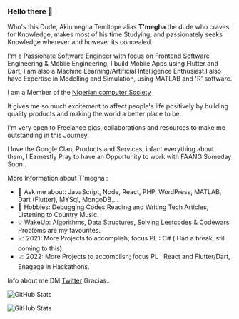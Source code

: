 ### Hello there 👋

Who's this Dude, Akinmegha Temitope alias <b>T'megha</b> the dude who craves for Knowledge, makes most of his time Studying, and passionately seeks Knowledge wherever and however its concealed.

I'm a Passionate Software Engineer with focus on Frontend Software Engineering & Mobile Engineering, I build Mobile Apps using Flutter and Dart, I am also a Machine Learning/Artificial Intelligence Enthusiast.I also have Expertise in Modelling and Simulation, using MATLAB and 'R' software.

I am a Member of the [Nigerian computer Society](https://www.ncs.org.ng/) 

It gives me so much excitement to affect people's life positively by building quality products and making the world a better place to be.

I'm very open to Freelance gigs, collaborations and resources to make me outstanding in this Journey. 

I love the Google Clan, Products and Services, infact everything about them, I Earnestly Pray to have an Opportunity to work with FAANG Someday Soon..

More Information about T'megha :
- 💬 Ask me about: JavaScript, Node, React, PHP, WordPress, MATLAB, Dart (Flutter), MYSql, MongoDB.... 
- 🎉 Hobbies: Debugging Codes,Reading and Writing Tech Articles, Listening to Country Music.
- 💡 WakeUp: Algorithms, Data Structures, Solving Leetcodes & Codewars Problems are my favourites.
- 📈 2021: More Projects to accomplish; focus PL : C# ( Had a break, still coming to this)
- 📈 2022: More Projects to accomplish; focus PL : React and Flutter/Dart, Enagage in Hackathons.


 

Info about me DM [Twitter](https://twitter.com/temitopeakin)
Gracias..

![GitHub Stats](https://github-readme-stats.vercel.app/api?username=temitopeakin1)

![GitHub Stats](https://github-readme-stats.vercel.api?username=temitopeakin1&theme=radical)

